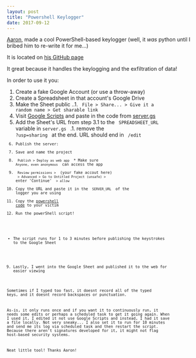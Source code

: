 ```yaml
---
layout: post
title: "Powershell Keylogger"
date: 2017-09-12
---
```


[Aaron](http://aaronmreyes.com/ "Aaron's Webpage"), made a cool PowerShell-based keylogger 
(well, it *was* python until I bribed him to re-write it for me...) 

It is located on [ his GitHub page](https://github.com/a-rey/bitflip/tree/master/keylogger "Aaron's Keylogger")

It great because it handles the keylogging and the exfiltration of data!

In order to use it you: 
1. Create a fake Google Account (or use a throw-away)
2. Create a Spreadsheet in that account's Google Drive
3. Make the Sheet public
..1. <code> File > Share... > Give it a random name > Get sharable link </code>
4. Visit [Google Scripts](https://www.google.com/script/start/) and paste in the code from [server.gs](https://raw.githubusercontent.com/a-rey/bitflip/master/keylogger/server.gs)
5. Add the Sheet's URL from step 3.1 to the <code> SPREADSHEET_URL </code> variable in <code>server.gs </code>
  .1. remove the <code> ?usp=sharing </code> at the end. URL should end in <code> /edit <code> 
6. Publish the server: 
  1. Save and name the project
  2. <code> Publish > Deploy as web app </code>
    * Make sure <code> Anyone, even anonymous </code> can access the app
  3. <code> Review permissions > </code> (your fake accout here) <code> > Advanced > Go to Untitled Project (unsafe) > </code> enter 'Continue' <code> > allow </code>
  4. Copy the URL and paste it in the <code> SERVER_URL </code> of the logger you are using
7. Copy the [powershell code](https://raw.githubusercontent.com/a-rey/bitflip/master/keylogger/windows/logger.ps1) to your victim
8. Run the powerShell script! 
  * The script runs for 1 to 3 minutes before publishing the keystrokes to the Google Sheet
9. Lastly, I went into the Google Sheet and published it to the web for easier viewing

Sometimes if I typed too fast, it doesnt record all of the typed keys, and it doesnt record backspaces or punctuation. 

As-is, it only runs once and if you want it to continuously run, it needs some edits or perhaps a scheduled task to get it going again. When I used it, I edited it not use Google Scripts and instead, I had it save a file locally. Not very sneaky... I also set it to run for 10 minutes and send me its log via scheduled task and then restart the script. Because there aren't signatures developed for it, it might not flag host-based security systems. 

Neat little tool! Thanks Aaron!
